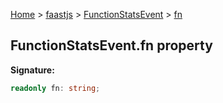 [Home](./index) &gt; [faastjs](./faastjs.md) &gt; [FunctionStatsEvent](./faastjs.functionstatsevent.md) &gt; [fn](./faastjs.functionstatsevent.fn.md)

## FunctionStatsEvent.fn property

<b>Signature:</b>

```typescript
readonly fn: string;
```
